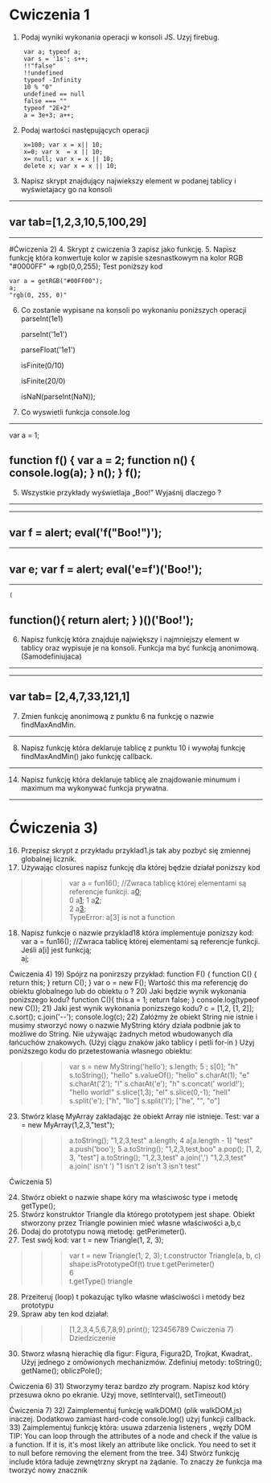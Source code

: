 # Cwiczenia 1
1.  Podaj wyniki wykonania operacji w konsoli JS. Uzyj firebug.
```
	var a; typeof a;
	var s = '1s'; s++;
    !!"false"
    !!undefined
    typeof -Infinity
    10 % "0"
    undefined == null
    false === ""
    typeof "2E+2"
    a = 3e+3; a++;
```
2.  Podaj wartości następujących operacji
```
    x=100; var x = x|| 10;
    x=0; var x  = x || 10;
    x= null; var x = x || 10;
    delete x; var x = x || 10;
```
3.  Napisz skrypt znajdujący najwiekszy element w podanej tablicy i wyświetajacy go na konsoli
---
var tab=[1,2,3,10,5,100,29]
---
-----------
#Ćwiczenia 2)
4.  Skrypt z cwiczenia 3 zapisz jako funkcję.
5.	Napisz funkcję która konwertuje kolor w zapisie szesnastkowym na kolor RGB "#0000FF" => rgb(0,0,255);
Test poniższy kod

```
var a = getRGB("#00FF00");
a; 
"rgb(0, 255, 0)" 
```
6.	Co zostanie wypisane na konsoli po wykonaniu poniższych operacji
	parseInt(1e1) 

	parseInt('1e1') 

	parseFloat('1e1') 

	isFinite(0/10) 

	isFinite(20/0) 

	isNaN(parseInt(NaN)); 


7.	Co wyswietli funkcja console.log

---
var a = 1;

function f() {
  var a = 2;
  function n() {
    console.log(a);
  }
  n();
}
f();
---
5)	Wszystkie przykłady wyświetlaja „Boo!” Wyjaśnij dlaczego ?
-----------

---
var f = alert;
eval('f("Boo!")'); 
---
---
var e;
var f = alert; 
eval('e=f')('Boo!'); 
---
---
	(
  function(){ 
    return alert; 
  } 
)()('Boo!'); 
---
6)	 Napisz funkcję która znajduje największy i najmniejszy element w tablicy oraz wypisuje je na konsoli.
Funkcja ma być funkcją anonimową. (Samodefiniujaca)
-----------
---
var tab= [2,4,7,33,121,1]
--
7)	Zmien funkcję anonimową z punktu 6 na funkcję o nazwie findMaxAndMin.
-----------
8)  Napisz funkcję która deklaruje tablicę z punktu 10 i
wywołaj funkcję findMaxAndMin()  jako funkcję callback.
-----------
14)	 Napisz funkcję która deklaruje tablicę ale znajdowanie minumum i maximum
ma wykonywać funkcja prywatna.
-----------

Ćwiczenia 3)
===
16)	Przepisz skrypt z przykładu przyklad1.js tak aby pozbyć się zmiennej globalnej licznik.
17)	 Używając closures napisz funkcję dla której będzie działał poniższy kod
>>>var a = fun16();    //Zwraca tablicę której elementami są referencje funkcji.
>>>a[0]();   
0
>>>a[1]();
1
>>>a[2]();  
2
>>>a[3]();  
TypeError: a[3] is not a function
18)	Napisz funkcje o nazwie przyklad18 która implementuje ponizszy kod: 
var a = fun16();    //Zwraca tablicę której elementami są referencje funkcji.
Jeśli a[i] jest funkcją;   
a[i]();


Ćwiczenia 4) 
19)	Spójrz na ponirzszy przykład:
function F() { 
  function C() { 
    return this; 
  } 
  return C(); 
 } 
 var o = new F(); 
Wartość this ma referencję do obiektu globalnego lub do obiektu o ?
20)	 Jaki będzie wynik wykonania poniższego kodu?
	 function C(){ 
	  this.a = 1; 
	  return false; 
	 } 
	 console.log(typeof new C()); 
21)	Jaki jest wynik wykonania ponizszego kodu? 
c = [1,2, [1, 2]]; 
c.sort(); 
c.join('--'); 
console.log(c); 
22)	Załóżmy że obiekt String nie istnie i musimy stworzyć nowy o nazwie MyString który działa podbnie jak to możliwe do String. Nie używając żadnych metod wbudowanych dla łańcuchów znakowych. (Użyj ciągu znaków jako tablicy i petli for-in )
Użyj poniższego kodu do przetestowania własnego obiektu:
>>> var s = new MyString('hello'); 
>>> s.length; 
	5 ;	
>>> s[0]; 
"h" 
>>> s.toString(); 
"hello" 
>>> s.valueOf(); 
"hello" 
>>> s.charAt(1); 
"e" 
>>> s.charAt('2'); 
"l" 
>>> s.charAt('e'); 
"h" 
>>> s.concat(' world!'); 
"hello world!" 
>>> s.slice(1,3); 
"el" 
>>> s.slice(0,-1); 
"hell" 
>>> s.split('e'); 
["h", "llo"] 
>>> s.split('l'); 
["he", "", "o"] 
23)	 Stwórz klasę MyArray zakładając że obiekt Array nie istnieje.
Test:
var a = new MyArray(1,2,3,"test"); 
>>> a.toString(); 
"1,2,3,test" 
 >>> a.length; 
 4 
 >>> a[a.length - 1] 
 "test" 
 >>> a.push('boo'); 
 5 
 >>> a.toString(); 
 "1,2,3,test,boo" 
 >>> a.pop(); 
 [1, 2, 3, "test"] 
 >>> a.toString(); 
 "1,2,3,test" 
 >>> a.join(',') 
 "1,2,3,test" 
 >>> a.join(' isn\'t ') 
 "1 isn't 2 isn't 3 isn't test" 

Ćwiczenia 5)

24)	 Stwórz obiekt o nazwie shape kóry ma właściwośc type i metodę getType();
25)	 Stwórz konstruktor Triangle dla którego prototypem jest shape. Obiekt stworzony przez Triangle powinien mieć własne właściwości a,b,c
26)	 Dodaj do prototypu nową metodę: getPerimeter(). 
27)	 Test swój kod:
var t = new Triangle(1, 2, 3); 
>>> var t = new Triangle(1, 2, 3); 
>>> t.constructor 
Triangle(a, b, c) 
>>> shape.isPrototypeOf(t) 
true 
>>> t.getPerimeter() 	
6 	 
>>> t.getType() 
triangle
28)	Przeiteruj (loop) t pokazując tylko własne właściwości i metody bez prototypu
29)	Spraw aby ten kod działał:
>>>[1,2,3,4,5,6,7,8,9].print();
123456789 
Cwiczenia 7) Dziedziczenie

30)	Stworz własną hierachię dla figur: Figura, Figura2D, Trojkat, Kwadrat,. Użyj jednego z omówionych mechanizmów. Zdefiniuj metody:
toString();
getName();
obliczPole();

Ćwiczenia 6)
31)	Stworzymy teraz bardzo zły program. Napisz kod który przesuwa okno po ekranie.
Użyj move, setInterval(), setTimeout()

Ćwiczenia 7)
32)	Zaimplementuj funkcję  walkDOM() (plik  walkDOM.js) inaczej. Dodatkowo zamiast hard-code console.log() użyj funkcji callback.
33)	Zaimplementuj funkcję która: usuwa zdarzenia listeners , węzły DOM
TIP: You can loop through the attributes of a node and check if the value is a function. If it is, it's most likely an attribute like onclick. You need to set it to null before removing the element from the tree. 
34)	Stwórz funkcję include która ładuje zewnętrzny skrypt na żądanie. To znaczy że funkcja ma tworzyć nowy znacznik <script> i ustawiać atrybut src.

TEST:
include('somescript.js'); 
35)	Stwórz obiekt narzędziowy o nazwie myevent który ma następujące metody:
addListener(element, event_name, callback)— gdzie lement może być tablicą elementów.
removeListener(element, event_name, callback) 
getTarget(event) 
stopPropagation(event) 
preventDefault(event) 
Użycie:
function myCallback(e) { 
e = myevent.getEvent(e); 
alert(myevent.getTarget(e).href); 
myevent.stopPropagation(e); 
myevent.preventDefault(e); 
} 
myevent.addListener(document.links, 'click', myCallback); 

Wszystkie linki prowadzą nigdzie i pojawia się okienko alert wyświetlające atrybut href.

36)	Stwórz absolutnie wypozycjonowany <div> gdzie x=100px, y=100px. Napisz kod który będzie przesuwał <div> po stronie używając strzałek klawiszy albo klawiszy J (lewo) K (prawo) M (na dół) K (do góry). Użyj myevent z poprzedniego ćwiczenia.




